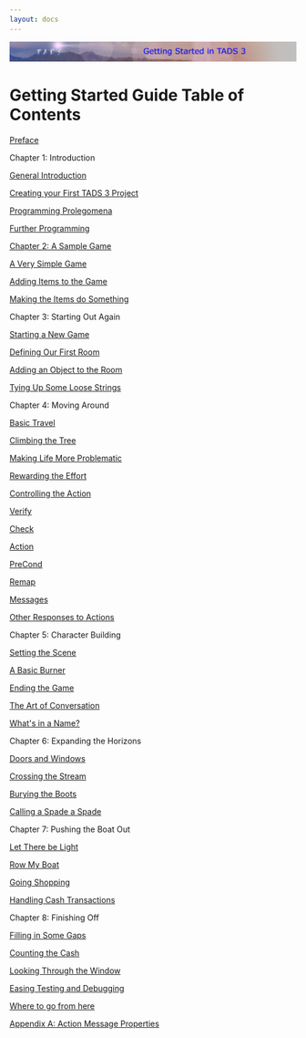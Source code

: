 ```yaml
---
layout: docs
---
```



[<img src="topbar.jpg" data-border="0" />](index.html)





# Getting Started Guide Table of Contents



<a href="newchapterwithtext.html" class="toc">Preface</a>





Chapter 1: Introduction





<a href="generalintroduction.html" class="toc">General Introduction</a>





<a href="creatingyourfirsttads3project.html" class="toc">Creating your
First TADS 3 Project</a>





<a href="programmingprolegomena.html" class="toc">Programming
Prolegomena</a>





<a href="furtherprogramming.html" class="toc">Further Programming</a>





<a href="chapter2.html" class="toc">Chapter 2: A Sample Game</a>





<a href="averysimplegame.html" class="toc">A Very Simple Game</a>





<a href="addingitemstothegame.html" class="toc">Adding Items to the
Game</a>





<a href="makingtheitemsdosomething.html" class="toc">Making the Items do
Something</a>





Chapter 3: Starting Out Again





<a href="startinganewgame.html" class="toc">Starting a New Game</a>





<a href="definingourfirstroom.html" class="toc">Defining Our First
Room</a>





<a href="addinganobjecttotheroom.html" class="toc">Adding an Object to
the Room</a>





<a href="tyingupsomeloosestrings.html" class="toc">Tying Up Some Loose
Strings</a>





Chapter 4: Moving Around





<a href="basictravel.html" class="toc">Basic Travel</a>





<a href="climbingthetree.html" class="toc">Climbing the Tree</a>





<a href="makinglifemoreproblematic.html" class="toc">Making Life More
Problematic</a>





<a href="rewardingtheeffort.html" class="toc">Rewarding the Effort</a>





<a href="controllingtheaction.html" class="toc">Controlling the
Action</a>





<a href="verify.html" class="toc">Verify</a>





<a href="check.html" class="toc">Check</a>





<a href="action.html" class="toc">Action</a>





<a href="precond.html" class="toc">PreCond</a>





<a href="remap.html" class="toc">Remap</a>





<a href="messages.html" class="toc">Messages</a>





<a href="otherresponsestoactions.html" class="toc">Other Responses to
Actions</a>





Chapter 5: Character Building





<a href="settingthescene.html" class="toc">Setting the Scene</a>





<a href="abasicburner.html" class="toc">A Basic Burner</a>





<a href="endingthegame.html" class="toc">Ending the Game</a>





<a href="theartofconversation.html" class="toc">The Art of
Conversation</a>





<a href="whatsinaname.html" class="toc">What's in a Name?</a>





Chapter 6: Expanding the Horizons





<a href="doorsandwindows.html" class="toc">Doors and Windows</a>





<a href="crossingthestream.html" class="toc">Crossing the Stream</a>





<a href="buryingtheboots.html" class="toc">Burying the Boots</a>





<a href="callingaspadeaspade.html" class="toc">Calling a Spade a
Spade</a>





Chapter 7: Pushing the Boat Out





<a href="lettherebelight.html" class="toc">Let There be Light</a>





<a href="rowmyboat.html" class="toc">Row My Boat</a>





<a href="goingshopping.html" class="toc">Going Shopping</a>





<a href="handlingcashtransactions.html" class="toc">Handling Cash
Transactions</a>





Chapter 8: Finishing Off





<a href="fillinginsomegaps.html" class="toc">Filling in Some Gaps</a>





<a href="countingthecash.html" class="toc">Counting the Cash</a>





<a href="lookingthroughthewindow.html" class="toc">Looking Through the
Window</a>





<a href="easingtestinganddebugging.html" class="toc">Easing Testing and
Debugging</a>





<a href="wheretogofromhere.html" class="toc">Where to go from here</a>





<a href="appendixa-actionmessagepropert.html" class="toc">Appendix A:
Action Message Properties</a>




